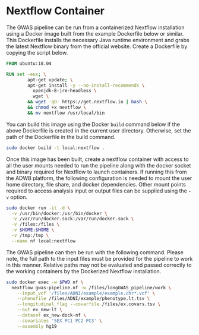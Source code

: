 # Nextflow Container

The GWAS pipeline can be run from a containerized Nextflow installation using a Docker image built from the 
example Dockerfile below or similar. This Dockerfile installs the necessary Java runtime environment and grabs 
the latest Nextflow binary from the official website. Create a Dockerfile by copying the script below.

```Dockerfile
FROM ubuntu:18.04

RUN set -eux; \
        apt-get update; \
        apt-get install -y --no-install-recommends \
          openjdk-8-jre-headless \
          wget \
        && wget -qO- https://get.nextflow.io | bash \
        && chmod +x nextflow \
        && mv nextflow /usr/local/bin
```

You can build this image using the Docker `build` command below if the above Dockerfile is created in the 
current user directory. Otherwise, set the path of the Dockerfile in the build command.

```bash
sudo docker build -t local:nextflow .
```

Once this image has been built, create a nextflow container with access to all the user mounts needed to run
the pipeline along with the docker socket and binary required for Nextflow to launch containers. If running this 
from the ADWB platform, the following configuration is needed to mount the user home directory, file share, and
docker dependencies. Other mount points required to access analysis input or output files can be supplied using 
the `-v` option. 

```sh
sudo docker run -it -d \
  -v /usr/bin/docker:/usr/bin/docker \
  -v /var/run/docker.sock:/var/run/docker.sock \
  -v /files:/files \
  -v $HOME:$HOME \
  -v /tmp:/tmp \
  --name nf local:nextflow
```

The GWAS pipeline can then be run with the following command. Please note, the full path to the input files must
be provided for the pipeline to work in this manner. Relative paths may not be evaluated and passed correctly to
the working containers by the Dockerized Nextflow installation.

```sh
sudo docker exec -w $PWD nf \
  nextflow gwas-pipeline.nf -w /files/longGWAS_pipeline/work \
    --input_vcf '/files/ADNI/example/example.chr*.vcf' \
    --phenofile /files/ADNI/example/phenotype.lt.tsv \
    --longitudinal_flag --covarfile /files/ex.covars.tsv \
    --out ex_new-lt \
    --dataset ex_new-dock-nf \
    --covariates 'SEX PC1 PC2 PC3' \
    --assembly hg19
```

